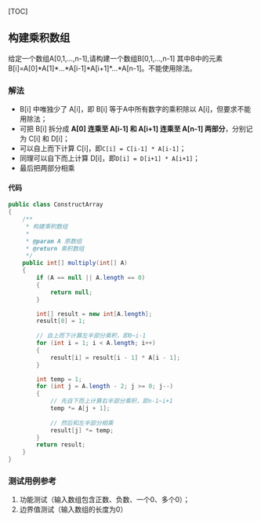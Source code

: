 [TOC]

## 构建乘积数组

给定一个数组A[0,1,...,n-1],请构建一个数组B[0,1,...,n-1]
其中B中的元素B[i]=A[0]\*A[1]\*...\*A[i-1]\*A[i+1]\*...*A[n-1]。不能使用除法。

### 解法
+ B[i] 中唯独少了 A[i]，即 B[i] 等于A中所有数字的乘积除以 A[i]，但要求不能用除法；
+ 可把 B[i] 拆分成 **A[0] 连乘至 A[i-1] 和 A[i+1] 连乘至 A[n-1] 两部分**，分别记为 C[i] 和 D[i]；
+ 可以自上而下计算 C[i]，即`C[i] = C[i-1] * A[i-1]`；
+ 同理可以自下而上计算 D[i]，即`D[i] = D[i+1] * A[i+1]`；
+ 最后把两部分相乘


#### 代码
```java
public class ConstructArray
{
    /**
     * 构建乘积数组
     *
     * @param A 原数组
     * @return 乘积数组
     */
    public int[] multiply(int[] A)
    {
        if (A == null || A.length == 0)
        {
            return null;
        }

        int[] result = new int[A.length];
        result[0] = 1;
        
        // 自上而下计算左半部分乘积，即0~i-1
        for (int i = 1; i < A.length; i++)
        {
            result[i] = result[i - 1] * A[i - 1];
        }

        int temp = 1;
        for (int j = A.length - 2; j >= 0; j--)
        {
            // 先自下而上计算右半部分乘积，即n-1~i+1
            temp *= A[j + 1];
            
            // 然后和左半部分相乘
            result[j] *= temp;
        }
        return result;
    }
}
```



### 测试用例参考
1. 功能测试（输入数组包含正数、负数、一个0、多个0）；
2. 边界值测试（输入数组的长度为0）







